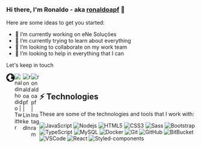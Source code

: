 ### Hi there, I'm Ronaldo - aka [ronaldoapf][website] 👋

Here are some ideas to get you started:

- 🔭 I’m currently working on eNe Soluções
- 🌱 I’m currently trying to learn about everything 
- 👯 I’m looking to collaborate on my work team
- 🤔 I’m looking to help in everything that I can

Let's keep in touch

[<img align="left" alt="My Website Link" width="22px" src="https://raw.githubusercontent.com/iconic/open-iconic/master/svg/globe.svg" />][website]
[<img align="left" alt="naldinhodido | Twitter" width="22px" src="https://cdn.jsdelivr.net/npm/simple-icons@v3/icons/twitter.svg" />][twitter]
[<img align="left" alt="ronaldoapf | LinkedIn" width="22px" src="https://cdn.jsdelivr.net/npm/simple-icons@v3/icons/linkedin.svg" />][linkedin]
[<img align="left" alt="ronaldoapf | Instagram" width="22px" src="https://cdn.jsdelivr.net/npm/simple-icons@v3/icons/instagram.svg" />][instagram]

<br />

## ⚡ Technologies

These are some of the technologies and tools that I work with:

![JavaScript](https://img.shields.io/badge/-JavaScript-black?style=flat-square&logo=javascript)
![Nodejs](https://img.shields.io/badge/-Nodejs-339933?style=flat-square&logo=Node.js&logoColor=white)
![HTML5](https://img.shields.io/badge/-HTML5-E34F26?style=flat-square&logo=html5&logoColor=white)
![CSS3](https://img.shields.io/badge/-CSS3-1572B6?style=flat-square&logo=css3)
![Sass](https://img.shields.io/badge/-Sass-CC6699?style=flat-square&logo=sass&logoColor=white)
![Bootstrap](https://img.shields.io/badge/-Bootstrap-563D7C?style=flat-square&logo=bootstrap)
![TypeScript](https://img.shields.io/badge/-TypeScript-007ACC?style=flat-square&logo=typescript)
![MySQL](https://img.shields.io/badge/-MySQL-4479A1?style=flat-square&logo=mysql&logoColor=white)
![Docker](https://img.shields.io/badge/-Docker-2496ED?style=flat-square&logo=docker&logoColor=white)
![Git](https://img.shields.io/badge/-Git-black?style=flat-square&logo=git)
![GitHub](https://img.shields.io/badge/-GitHub-181717?style=flat-square&logo=github)
![BitBucket](https://img.shields.io/badge/-BitBucket-darkblue?style=flat-square&logo=bitbucket)
![VSCode](https://img.shields.io/badge/-VSCode-007ACC?style=flat-square&logo=visual-studio-code&logoColor=white)
![React](https://img.shields.io/badge/-React-black?style=flat-square&logo=react&link=https://github.com/ildaneta/)
![Styled-components](https://img.shields.io/badge/-Styled%20Components-pink?style=flat-square&logo=styled-components)

[website]: https://eronaldo.tech
[twitter]: https://twitter.com/naldinhodido
[instagram]: https://instagram.com/ronaldoapf
[linkedin]: https://linkedin.com/in/ronaldoapf
